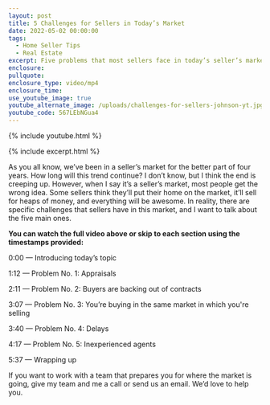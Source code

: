 ```yaml
---
layout: post
title: 5 Challenges for Sellers in Today’s Market
date: 2022-05-02 00:00:00
tags:
  - Home Seller Tips
  - Real Estate
excerpt: Five problems that most sellers face in today’s seller’s market.
enclosure:
pullquote:
enclosure_type: video/mp4
enclosure_time:
use_youtube_image: true
youtube_alternate_image: /uploads/challenges-for-sellers-johnson-yt.jpg
youtube_code: 567LEbNGua4
---
```

{% include youtube.html %}

{% include excerpt.html %}

As you all know, we’ve been in a seller’s market for the better part of four years. How long will this trend continue? I don’t know, but I think the end is creeping up. However, when I say it’s a seller’s market, most people get the wrong idea. Some sellers think they’ll put their home on the market, it’ll sell for heaps of money, and everything will be awesome. In reality, there are specific challenges that sellers have in this market, and I want to talk about the five main ones.

**You can watch the full video above or skip to each section using the timestamps provided:**

0:00 — Introducing today’s topic

1:12 — Problem No. 1: Appraisals

2:11 — Problem No. 2: Buyers are backing out of contracts

3:07 — Problem No. 3: You’re buying in the same market in which you're selling

3:40 — Problem No. 4: Delays

4:17 — Problem No. 5: Inexperienced agents

5:37 — Wrapping up

If you want to work with a team that prepares you for where the market is going, give my team and me a call or send us an email. We’d love to help you.
